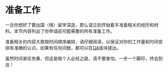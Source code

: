 # 准备工作

一旦你想好了要出国（境）留学深造，那么请立刻开始着手准备相关的经历和材料。本节内容列出了你申请前可能需要的所有准备工作。

准备相关的内容大致按时间顺序编排，请仔细阅读，以保证对你的工作量和时间安排有准确的认识。如果有任何问题，都可以在[QA](../main/qa.md)版块提出。

虽然时间紧任务重，但这是每个人必经之路，请不要害怕，一步一个脚印，终会到达！
